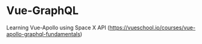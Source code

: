 # Vue-GraphQL

Learning Vue-Apollo using Space X API (<https://vueschool.io/courses/vue-apollo-graphql-fundamentals>)
